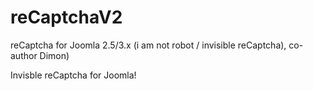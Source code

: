 # reCaptchaV2
reCaptcha for Joomla 2.5/3.x (i am not robot / invisible reCaptcha), co-author Dimon)

Invisble reCaptcha for Joomla!
